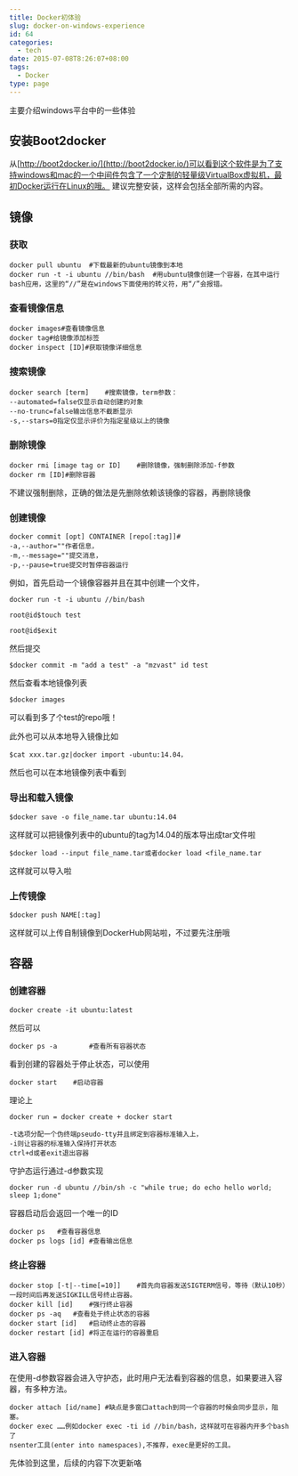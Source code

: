```yaml
---
title: Docker初体验
slug: docker-on-windows-experience
id: 64
categories:
  - tech
date: 2015-07-08T8:26:07+08:00
tags:
  - Docker
type: page
---
```


主要介绍windows平台中的一些体验
<!--more-->

## 安装Boot2docker

从[http://boot2docker.io/](http://boot2docker.io/)可以看到这个软件是为了支持windows和mac的一个中间件包含了一个定制的轻量级VirtualBox虚拟机，最初Docker运行在Linux的哦。
建议完整安装，这样会包括全部所需的内容。

## 镜像

### 获取

    docker pull ubuntu  #下载最新的ubuntu镜像到本地
    docker run -t -i ubuntu //bin/bash  #用ubuntu镜像创建一个容器，在其中运行bash应用，这里的“//”是在windows下面使用的转义符，用“/”会报错。

### 查看镜像信息

    docker images#查看镜像信息
    docker tag#给镜像添加标签
    docker inspect [ID]#获取镜像详细信息

### 搜索镜像

    docker search [term]    #搜索镜像，term参数：
    --automated=false仅显示自动创建的对象 
    --no-trunc=false输出信息不截断显示 
    -s,--stars=0指定仅显示评价为指定星级以上的镜像

### 删除镜像

    docker rmi [image tag or ID]    #删除镜像，强制删除添加-f参数
    docker rm [ID]#删除容器
不建议强制删除，正确的做法是先删除依赖该镜像的容器，再删除镜像

### 创建镜像

    docker commit [opt] CONTAINER [repo[:tag]]#
    -a,--author=""作者信息，
    -m,--message=""提交消息，
    -p,--pause=true提交时暂停容器运行
例如，首先启动一个镜像容器并且在其中创建一个文件，

    docker run -t -i ubuntu //bin/bash

    root@id$touch test

    root@id$exit

然后提交

    $docker commit -m "add a test" -a "mzvast" id test

然后查看本地镜像列表

    $docker images
可以看到多了个test的repo哦！

此外也可以从本地导入镜像比如

    $cat xxx.tar.gz|docker import -ubuntu:14.04，
然后也可以在本地镜像列表中看到

### 导出和载入镜像

    $docker save -o file_name.tar ubuntu:14.04
这样就可以把镜像列表中的ubuntu的tag为14.04的版本导出成tar文件啦

    $docker load --input file_name.tar或者docker load <file_name.tar
这样就可以导入啦

### 上传镜像

    $docker push NAME[:tag]  
这样就可以上传自制镜像到DockerHub网站啦，不过要先注册哦

## 容器

### 创建容器

    docker create -it ubuntu:latest
然后可以

    docker ps -a        #查看所有容器状态
看到创建的容器处于停止状态，可以使用

    docker start    #启动容器

理论上

    docker run = docker create + docker start

    -t选项分配一个伪终端pseudo-tty并且绑定到容器标准输入上，
    -i则让容器的标准输入保持打开状态
    ctrl+d或者exit退出容器

守护态运行通过-d参数实现

    docker run -d ubuntu //bin/sh -c "while true; do echo hello world; sleep 1;done"
容器启动后会返回一个唯一的ID

    docker ps   #查看容器信息
    docker ps logs [id] #查看输出信息

### 终止容器

    docker stop [-t|--time[=10]]    #首先向容器发送SIGTERM信号，等待（默认10秒）一段时间后再发送SIGKILL信号终止容器。
    docker kill [id]    #强行终止容器
    docker ps -aq   #查看处于终止状态的容器
    docker start [id]   #启动终止态的容器
    docker restart [id] #将正在运行的容器重启

### 进入容器

<p>在使用-d参数容器会进入守护态，此时用户无法看到容器的信息，如果要进入容器，有多种方法。

    docker attach [id/name] #缺点是多窗口attach到同一个容器的时候会同步显示，阻塞。
    docker exec ……例如docker exec -ti id //bin/bash，这样就可在容器内开多个bash了
    nsenter工具(enter into namespaces),不推荐，exec是更好的工具。

先体验到这里，后续的内容下次更新咯